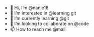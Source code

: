 - 👋 Hi, I’m @nanie18
- 👀 I’m interested in @learning git
- 🌱 I’m currently learning @git
- 💞️ I’m looking to collaborate on @code
- 📫 How to reach me @mail

<!---
nanie18/nanie18 is a ✨ special ✨ repository because its `README.md` (this file) appears on your GitHub profile.
You can click the Preview link to take a look at your changes.
--->

